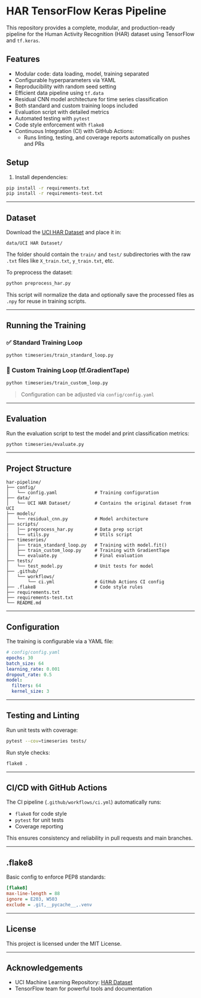 # HAR TensorFlow Keras Pipeline

This repository provides a complete, modular, and production-ready pipeline for the Human Activity Recognition (HAR) dataset using TensorFlow and `tf.keras`.

## Features

- Modular code: data loading, model, training separated
- Configurable hyperparameters via YAML
- Reproducibility with random seed setting
- Efficient data pipeline using `tf.data`
- Residual CNN model architecture for time series classification
- Both standard and custom training loops included
- Evaluation script with detailed metrics
- Automated testing with `pytest`
- Code style enforcement with `flake8`
- Continuous Integration (CI) with GitHub Actions:
  - Runs linting, testing, and coverage reports automatically on pushes and PRs

## Setup

1. Install dependencies:

```bash
pip install -r requirements.txt
pip install -r requirements-test.txt
```
---

## Dataset

Download the [UCI HAR Dataset](https://archive.ics.uci.edu/ml/datasets/human+activity+recognition+using+smartphones) and place it in:

```
data/UCI HAR Dataset/
```

The folder should contain the `train/` and `test/` subdirectories with the raw `.txt` files like `X_train.txt`, `y_train.txt`, etc.

To preprocess the dataset:

```bash
python preprocess_har.py
```

This script will normalize the data and optionally save the processed files as `.npy` for reuse in training scripts.

---

## Running the Training

### ✅ Standard Training Loop

```bash
python timeseries/train_standard_loop.py
```

### 🔁 Custom Training Loop (tf.GradientTape)

```bash
python timeseries/train_custom_loop.py
```

> Configuration can be adjusted via `config/config.yaml`

---

## Evaluation

Run the evaluation script to test the model and print classification metrics:

```bash
python timeseries/evaluate.py
```

---

## Project Structure

```
har-pipeline/
├── config/
│   └── config.yaml              # Training configuration
├── data/
│   └── UCI HAR Dataset/         # Contains the original dataset from UCI
├── models/
│   └── residual_cnn.py          # Model architecture
├── scripts/
│   |── preprocess_har.py        # Data prep script
|   └── utils.py                 # Utils script
├── timeseries/
│   ├── train_standard_loop.py   # Training with model.fit()
│   ├── train_custom_loop.py     # Training with GradientTape
│   └── evaluate.py              # Final evaluation
├── tests/
│   └── test_model.py            # Unit tests for model
├── .github/
│   └── workflows/
│       └── ci.yml               # GitHub Actions CI config
├── .flake8                      # Code style rules
├── requirements.txt
├── requirements-test.txt
└── README.md
```

---

## Configuration

The training is configurable via a YAML file:

```yaml
# config/config.yaml
epochs: 30
batch_size: 64
learning_rate: 0.001
dropout_rate: 0.5
model:
  filters: 64
  kernel_size: 3
```

---

## Testing and Linting

Run unit tests with coverage:

```bash
pytest --cov=timeseries tests/
```

Run style checks:

```bash
flake8 .
```

---

## CI/CD with GitHub Actions

The CI pipeline (`.github/workflows/ci.yml`) automatically runs:

- `flake8` for code style
- `pytest` for unit tests
- Coverage reporting

This ensures consistency and reliability in pull requests and main branches.

---

## .flake8

Basic config to enforce PEP8 standards:

```ini
[flake8]
max-line-length = 88
ignore = E203, W503
exclude = .git,__pycache__,.venv
```

---

## License

This project is licensed under the MIT License.

---

## Acknowledgements

- UCI Machine Learning Repository: [HAR Dataset](https://archive.ics.uci.edu/ml/datasets/human+activity+recognition+using+smartphones)
- TensorFlow team for powerful tools and documentation
